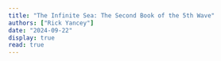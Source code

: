 ```yaml
---
title: "The Infinite Sea: The Second Book of the 5th Wave"
authors: ["Rick Yancey"]
date: "2024-09-22"
display: true
read: true
---
```


